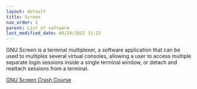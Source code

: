 ```yaml
---
layout: default
title: Screen
nav_order: 2
parent: List of software
last_modified_date: 09/24/2022 11:23
---
```

GNU Screen is a terminal multiplexer, a software application that can be
used to multiplex several virtual consoles, allowing a user to access
multiple separate login sessions inside a single terminal window, or
detach and reattach sessions from a terminal.

[GNU Screen Crash Course](https://gist.github.com/andrewsardone/1173363)
